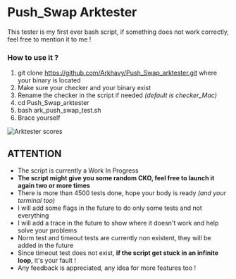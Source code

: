 # Push_Swap Arktester
This tester is my first ever bash script, if something does not work correctly, feel free to mention it to me !

### How to use it ?
1. git clone https://github.com/Arkhavy/Push_Swap_arktester.git where your binary is located
2. Make sure your checker and your binary exist
3. Rename the checker in the script if needed *(default is checker_Mac)*
4. cd Push_Swap_arktester
5. bash ark_push_swap_test.sh
6. Brace yourself

![Arktester scores](https://cdn.discordapp.com/attachments/910254981377052682/927094846391472148/Screen_Shot_2022-01-02_at_8.03.26_AM.png)

## ATTENTION
- The script is currently a Work In Progress
- **The script might give you some random CKO, feel free to launch it again two or more times**
- There is more than 4500 tests done, hope your body is ready *(and your terminal too)*
- I will add some flags in the future to do only some tests and not everything
- I will add a trace in the future to show where it doesn't work and help solve your problems
- Norm test and timeout tests are currently non existent, they will be added in the future
- Since timeout test does not exist, **if the script get stuck in an infinite loop**, it's your fault !
- Any feedback is appreciated, any idea for more features too !
